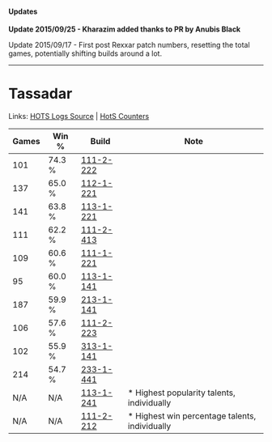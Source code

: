 #### Updates
**Update 2015/09/25 - Kharazim added thanks to PR by Anubis Black**

Update 2015/09/17 - First post Rexxar patch numbers, resetting the total games, potentially shifting builds around a lot.

***

# Tassadar

Links: [HOTS Logs Source](https://www.hotslogs.com/Sitewide/HeroDetails?Hero=Tassadar) | [HotS Counters](http://hotscounters.com/#/hero/Tassadar)

Games  | Win %  | Build     | Note
-----  | -----  | -----     | ----
101    | 74.3 % | [111-2-222](http://www.heroesfire.com/hots/talent-calculator/tassadar#gOyU) | 
137    | 65.0 % | [112-1-221](http://www.heroesfire.com/hots/talent-calculator/tassadar#gR95) | 
141    | 63.8 % | [113-1-221](http://www.heroesfire.com/hots/talent-calculator/tassadar#gTbL) | 
111    | 62.2 % | [111-2-413](http://www.heroesfire.com/hots/talent-calculator/tassadar#gO_T) | 
109    | 60.6 % | [111-1-221](http://www.heroesfire.com/hots/talent-calculator/tassadar#gOir) | 
95     | 60.0 % | [113-1-141](http://www.heroesfire.com/hots/talent-calculator/tassadar#gTa5) | 
187    | 59.9 % | [213-1-141](http://www.heroesfire.com/hots/talent-calculator/tassadar#kHj5) | 
106    | 57.6 % | [111-2-223](http://www.heroesfire.com/hots/talent-calculator/tassadar#gOyV) | 
102    | 55.9 % | [313-1-141](http://www.heroesfire.com/hots/talent-calculator/tassadar#o5s5) | 
214    | 54.7 % | [233-1-441](http://www.heroesfire.com/hots/talent-calculator/tassadar#l2cn) | 
N/A    | N/A    | [113-1-241](http://www.heroesfire.com/hots/talent-calculator/tassadar#gTbf) | * Highest popularity talents, individually
N/A    | N/A    | [111-2-212](http://www.heroesfire.com/hots/talent-calculator/tassadar#gOyK) | * Highest win percentage talents, individually
